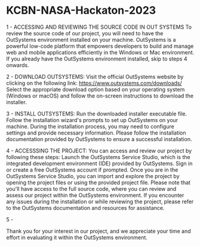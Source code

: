 # KCBN-NASA-Hackaton-2023

1 - ACCESSING AND REVIEWING THE SOURCE CODE IN OUT SYSTEMS
To review the source code of our project, you will need to have the OutSystems environment installed on your machine. OutSystems is a powerful low-code platform that empowers developers to build and manage web and mobile applications efficiently in the Windows or Mac environment. If you already have the OutSystems environment installed, skip to steps 4 onwards.

2 - DOWNLOAD OUTSYSTEMS:
Visit the official OutSystems website by clicking on the following link:
https://www.outsystems.com/downloads/
Select the appropriate download option based on your operating system (Windows or macOS) and follow the on-screen instructions to download the installer.

3 - INSTALL OUTSYSTEMS:
Run the downloaded installer executable file.
Follow the installation wizard's prompts to set up OutSystems on your machine.
During the installation process, you may need to configure settings and provide necessary information. Please follow the installation documentation provided by OutSystems to ensure a successful installation.

4 - ACCESSSING THE PROJECT:
You can access and review our project by following these steps:
Launch the OutSystems Service Studio, which is the integrated development environment (IDE) provided by OutSystems.
Sign in or create a free OutSystems account if prompted.
Once you are in the OutSystems Service Studio, you can import and explore the project by opening the project files or using the provided project file.
Please note that you'll have access to the full source code, where you can review and assess our project within the OutSystems environment.
If you encounter any issues during the installation or while reviewing the project, please refer to the OutSystems documentation and resources for assistance.

5 - 



Thank you for your interest in our project, and we appreciate your time and effort in evaluating it within the OutSystems environment.
